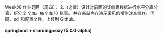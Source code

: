 Week08 作业题目（周四）：
2.（必做）设计对前面的订单表数据进行水平分库分表，拆分 2 个库，每个库 16 张表。
并在新结构在演示常见的增删改查操作。代码、sql 和配置文件，上传到 Github。

#### springboot + shardingproxy (5.0.0-alpha)

